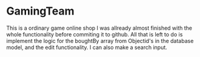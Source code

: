 # GamingTeam
This is a ordinary game online shop
I was allready almost finished with the whole functionality before commiting it to github. All that is left to do is implement the logic for the boughtBy array from Objectid's in the database model, and the edit functionality.
I can also make a search input.
